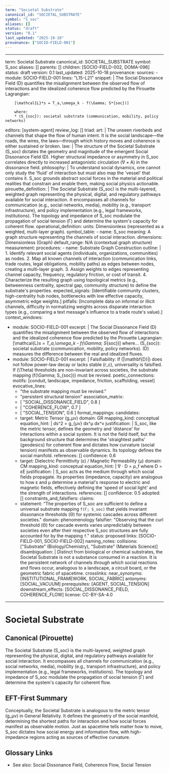 ```yaml
---
term: "Societal Substrate"
canonical_id: "SOCIETAL_SUBSTRATE"
symbol: "S_soc"
aliases: []
status: "draft"
version: "0.1"
last_updated: "2025-10-18"
provenance: ["SOCIO-FIELD-001"]
---
```


---
term: Societal Substrate
canonical_id: SOCIETAL_SUBSTRATE
symbol: S_soc
aliases: []
parents: []
children: [SOCIO-FIELD-002, DOMA-096]
status: draft
version: 0.1
last_updated: 2025-10-18
provenance:
  sources:
    - module: SOCIO-FIELD-001
      lines: "L15-L21"
      snippet: |
        The Social Dissonance Field (D) quantifies the misalignment between the observed flow of interactions and the idealized coherence flow predicted by the Pirouette Lagrangian:

        [\mathcal{L}*s = T_a,\omega_k - f(\Gamma; S*{soc})]

        where:
        * (S_{soc}): societal substrate (communication, mobility, policy networks)
  editors: [system-agent]
  review_log: []
triad:
  art: |
    The unseen riverbeds and channels that shape the flow of human intent. It is the social landscape—the roads, the wires, the laws—through which history moves and coherence is either sustained or broken.
  law: |
    The structure of the Societal Substrate (S_soc) dictates the geometry and magnitude of the emergent Social Dissonance Field (D). Higher structural impedance or asymmetry in S_soc correlates directly to increased antagonistic circulation (∇ × A) in the dissonance field.
  philosophy: |
    To understand social dynamics, one cannot only study the 'fluid' of interaction but must also map the 'vessel' that contains it. S_soc grounds abstract social forces in the material and political realities that constrain and enable them, making social physics actionable.
pirouette_definition: |
  The Societal Substrate (S_soc) is the multi-layered, weighted graph representing the physical, digital, and regulatory pathways available for social interaction. It encompasses all channels for communication (e.g., social networks, media), mobility (e.g., transport infrastructure), and policy implementation (e.g., legal frameworks, institutions). The topology and impedance of S_soc modulate the propagation of social tension (Γ) and determine the system's capacity for coherent flow.
operational_definition:
  units: Dimensionless (represented as a weighted, multi-layer graph).
  symbol_table:
    - name: S_soc
      meaning: A graph structure representing the channels of social interaction.
      dimensions: Dimensionless (Graph)
      default_range: N/A (contextual graph structure)
  measurement:
    procedures:
      - name: Substrate Graph Construction
        outline: |
          1. Identify relevant social agents (individuals, organizations, communities) as nodes.
          2. Map all known channels of interaction (communication links, trade routes, legal obligations, mobility paths) as edges between nodes, creating a multi-layer graph.
          3. Assign weights to edges representing channel capacity, frequency, regulatory friction, or cost of transit.
          4. Characterize the resulting graph using topological metrics (e.g., betweenness centrality, spectral gap, community structure) to define the substrate's properties.
        expected_signals: [Identifiable community clusters, high-centrality hub nodes, bottlenecks with low effective capacity, asymmetric edge weights.]
        pitfalls: [Incomplete data on informal or illicit channels, difficulty in normalizing weights across disparate interaction types (e.g., comparing a text message's influence to a trade route's value).]
context_windows:
  - module: SOCIO-FIELD-001
    excerpt: |
      The Social Dissonance Field (D) quantifies the misalignment between the observed flow of interactions and the idealized coherence flow predicted by the Pirouette Lagrangian: [\mathcal{L}*s = T_a,\omega_k - f(\Gamma; S*{soc})] where... (S_{soc}): societal substrate (communication, mobility, policy networks). (D) measures the difference between the real and idealized fluxes.
  - module: SOCIO-FIELD-001
    excerpt: |
      Falsifiability: If (|\mathbf{D}|) does not follow power-law decay or lacks stable (r_c), universality is falsified. If (\Theta) thresholds are non-invariant across societies, the substrate mapping (f(\Gamma; S_{soc})) must be revised.
poetic_connections:
  motifs: [conduit, landscape, impedance, friction, scaffolding, vessel]
  evocative_lines:
    - "the substrate mapping must be revised."
    - "persistent structural tension"
  association_matrix:
    - [ "SOCIAL_DISSONANCE_FIELD", 0.8 ]
    - [ "COHERENCE_FLOW", 0.7 ]
    - [ "SOCIAL_TENSION", 0.6 ]
formal_mappings:
  candidates:
    - target: Metric Tensor (g_μν)
      domain: GR
      mapping_kind: conceptual
      equation_hint: |
        ds^2 = g_{μν} dx^μ dx^ν
      justification: |
        S_soc, like the metric tensor, defines the geometry and 'distance' for interactions within a social system. It is not the field itself, but the background structure that determines the 'straightest paths' (geodesics) for coherent flow and dictates how curvature (social tension) manifests as observable dynamics. Its topology defines the social manifold.
      references: []
      confidence: 0.6
    - target: Dielectric Permittivity (ε) / Magnetic Permeability (μ)
      domain: CM
      mapping_kind: conceptual
      equation_hint: |
        ∇ ⋅ D = ρ_f where D = εE
      justification: |
        S_soc acts as the medium through which social fields propagate. Its properties (impedance, capacity) are analogous to how ε and μ determine a material's response to electric and magnetic fields, effectively defining the 'speed of social light' and the strength of interactions.
      references: []
      confidence: 0.5
  adopted: []
constraints_and_falsifiers:
  claims:
    - statement: "The properties of S_soc are sufficient to define a universal substrate mapping `f(Γ; S_soc)` that yields invariant dissonance thresholds (Θ) for systemic cascades across different societies."
      domain: phenomenology
      falsifier: "Observing that the curl threshold (Θ) for cascade events varies unpredictably between societies even after their respective S_soc structures are fully accounted for by the mapping `f`."
      status: proposed
      links: [SOCIO-FIELD-001, SOCIO-FIELD-002]
naming_notes:
  collisions: ["Substrate" (Biology/Chemistry), "Substrate" (Materials Science)]
  disambiguation: |
    Distinct from biological or chemical substrates, the Societal Substrate is not a substance consumed in a reaction. It is the persistent network of channels *through which* social reactions and flows occur, analogous to a landscape, a circuit board, or the geometric fabric of spacetime.
crosslinks:
  near_synonyms: [INSTITUTIONAL_FRAMEWORK, SOCIAL_FABRIC]
  antonyms: [SOCIAL_VACUUM]
  prerequisites: [AGENT, SOCIAL_TENSION]
  downstream_effects: [SOCIAL_DISSONANCE_FIELD, COHERENCE_FLOW]
license: CC-BY-SA-4.0
---

# Societal Substrate

## Canonical (Pirouette)
The Societal Substrate (S_soc) is the multi-layered, weighted graph representing the physical, digital, and regulatory pathways available for social interaction. It encompasses all channels for communication (e.g., social networks, media), mobility (e.g., transport infrastructure), and policy implementation (e.g., legal frameworks, institutions). The topology and impedance of S_soc modulate the propagation of social tension (Γ) and determine the system's capacity for coherent flow.

## EFT-First Summary
Conceptually, the Societal Substrate is analogous to the metric tensor (g_μν) in General Relativity. It defines the geometry of the social manifold, determining the shortest paths for interaction and how social forces manifest as observable motion. Just as spacetime tells matter how to move, S_soc dictates how social energy and information flow, with high-impedance regions acting as sources of effective curvature.

## Glossary Links
- See also: Social Dissonance Field, Coherence Flow, Social Tension